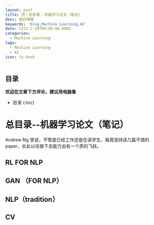 ```yaml
---
layout: post
title: 顶！总目录--机器学习论文（笔记）
desc: 我的博客
keywords: 'blog,Machine Learning,AI'
date: 2222-2-20T00:00:00.000Z
categories:
  - Machine Learning
tags:
  - Machine Learning
  - AI
icon: fa-book
---
```



## 目录
**欢迎在文章下方评论，建议用电脑看**

* 目录
{:toc}


# 总目录--机器学习论文（笔记）

Andrew Ng 曾说，不管是已经工作还是在读学生，每周坚持读几篇不错的 paper，长此以往做下去能力会有一个质的飞跃。

## RL FOR NLP



## GAN （FOR NLP）



## NLP（tradition）



## CV






